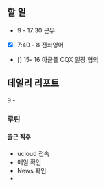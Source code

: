 ## 할 일
- 9 - 17:30 근무
- [x] 7:40 - 8 전화영어
- [] 15- 16 아클플 CQX 일정 협의 

## 데일리 리포트
9 - 


### 루틴
#### 출근 직후
- ucloud 접속
- 메일 확인
- News 확인
- 

<!--stackedit_data:
eyJoaXN0b3J5IjpbLTE0NDExMDQ3MTYsLTE2MjY4NzQzMDcsMj
E0MTE3MTU3MywxMzk1NTM1MjM4XX0=
-->